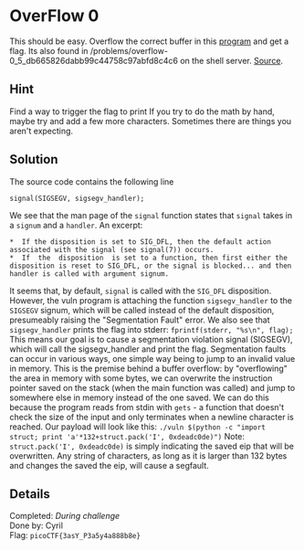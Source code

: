 # OverFlow 0
This should be easy. Overflow the correct buffer in this [program](vuln) and get a flag. Its also found in /problems/overflow-0_5_db665826dabb99c44758c97abfd8c4c6 on the shell server. [Source](vuln.c).

## Hint
Find a way to trigger the flag to print
If you try to do the math by hand, maybe try and add a few more characters. Sometimes there are things you aren't expecting.

## Solution
The source code contains the following line
```
signal(SIGSEGV, sigsegv_handler);
```
We see that the man page of the `signal` function states that `signal` takes in a `signum` and a `handler`. An excerpt:
```
*  If the disposition is set to SIG_DFL, then the default action associated with the signal (see signal(7)) occurs.
*  If  the  disposition  is set to a function, then first either the disposition is reset to SIG_DFL, or the signal is blocked... and then handler is called with argument signum.
```
It seems that, by default, `signal` is called with the `SIG_DFL` disposition. However, the vuln program is attaching the function `sigsegv_handler` to the `SIGSEGV` signum, which will be called instead of the default disposition, presumeably raising the "Segmentation Fault" error. We also see that `sigsegv_handler` prints the flag into stderr:
```fprintf(stderr, "%s\n", flag);```
This means our goal is to cause a segmentation violation signal (SIGSEGV), which will call the sigsegv_handler and print the flag. Segmentation faults can occur in various ways, one simple way being to jump to an invalid value in memory. This is the premise behind a buffer overflow: by "overflowing" the area in memory with some bytes, we can overwrite the instruction pointer saved on the stack (when the main function was called) and jump to somewhere else in memory instead of the one saved. We can do this because the program reads from stdin with `gets` - a function that doesn't check the size of the input and only terminates when a newline character is reached. Our payload will look like this:
```./vuln $(python -c "import struct; print 'a'*132+struct.pack('I', 0xdeadc0de)")```
Note: `struct.pack('I', 0xdeadc0de)` is simply indicating the saved eip that will be overwritten. Any string of characters, as long as it is larger than 132 bytes and changes the saved the eip, will cause a segfault.

## Details
Completed: *During challenge*  
Done by: Cyril  
Flag: `picoCTF{3asY_P3a5y4a888b8e}`
